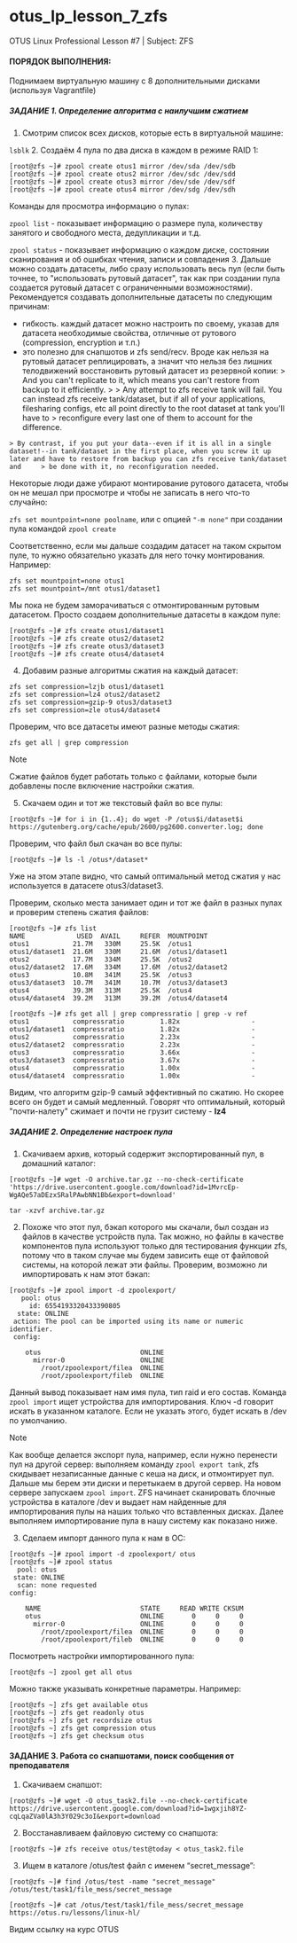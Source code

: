 # otus_lp_lesson_7_zfs
OTUS Linux Professional Lesson #7 | Subject: ZFS
#### ПОРЯДОК ВЫПОЛНЕНИЯ:
Поднимаем виртуальную машину с 8 дополнительными дисками (используя Vagrantfile)
##### ЗАДАНИЕ 1. Определение алгоритма с наилучшим сжатием
1. Смотрим список всех дисков, которые есть в виртуальной машине:
   
`lsblk`
2. Создаём 4 пула по два диска в каждом в режиме RAID 1:
```
[root@zfs ~]# zpool create otus1 mirror /dev/sda /dev/sdb
[root@zfs ~]# zpool create otus2 mirror /dev/sdc /dev/sdd
[root@zfs ~]# zpool create otus3 mirror /dev/sde /dev/sdf
[root@zfs ~]# zpool create otus4 mirror /dev/sdg /dev/sdh
```
Команды для просмотра информацию о пулах:
   
`zpool list` - показывает информацию о размере пула, количеству занятого и свободного места, дедупликации и т.д.
   
`zpool status` - показывает информацию о каждом диске, состоянии сканирования и об ошибках чтения, записи и совпадения
3. Дальше можно создать датасеты, либо сразу использовать весь пул (если быть точнее, то "использовать рутовый датасет", так как при создании пула создается рутовый датасет с ограниченными возможностями). Рекомендуется создавать дополнительные датасеты по следующим причинам:
   - гибкость. каждый датасет можно настроить по своему, указав для датасета необходимые свойства, отличные от рутового (compression, encryption и т.п.) 
   - это полезно для снапшотов и zfs send/recv. Вроде как нельзя на рутовый датасет реплицировать, а значит что нельзя без лишних телодвижений восстановить рутовый датасет из резервной копии:
    > And you can't replicate to it, which means you can't restore from backup to it efficiently.
    >
    > Any attempt to zfs receive tank will fail. You can instead zfs receive tank/dataset, but if all of your applications, filesharing configs, etc all point directly to the root dataset at tank you'll have to       > reconfigure every last one of them to account for the difference.

    > By contrast, if you put your data--even if it is all in a single dataset!--in tank/dataset in the first place, when you screw it up later and have to restore from backup you can zfs receive tank/dataset and     > be done with it, no reconfiguration needed.

Некоторые люди даже убирают монтирование рутового датасета, чтобы он не мешал при просмотре и чтобы не записать в него что-то случайно:
   
`zfs set mountpoint=none poolname`,  или с опцией `"-m none"` при создании пула командой `zpool create` 

Соответственно, если мы дальше создадим датасет на таком скрытом пуле, то нужно обязательно указать для него точку монтирования. Например:
```
zfs set mountpoint=none otus1
zfs set mountpoint=/mnt otus1/dataset1
```
Мы пока не будем заморачиваться с отмонтированным рутовым датасетом. Просто создаем дополнительные датасеты в каждом пуле:
```
[root@zfs ~]# zfs create otus1/dataset1
[root@zfs ~]# zfs create otus2/dataset2
[root@zfs ~]# zfs create otus3/dataset3
[root@zfs ~]# zfs create otus4/dataset4
```
4. Добавим разные алгоритмы сжатия на каждый датасет:
```
zfs set compression=lzjb otus1/dataset1
zfs set compression=lz4 otus2/dataset2
zfs set compression=gzip-9 otus3/dataset3
zfs set compression=zle otus4/dataset4
```
Проверим, что все датасеты имеют разные методы сжатия:
```
zfs get all | grep compression
```
> [!NOTE]
> Сжатие файлов будет работать только с файлами, которые были добавлены после включение настройки сжатия.
5. Скачаем один и тот же текстовый файл во все пулы:
```
[root@zfs ~]# for i in {1..4}; do wget -P /otus$i/dataset$i https://gutenberg.org/cache/epub/2600/pg2600.converter.log; done
```
Проверим, что файл был скачан во все пулы:
```
[root@zfs ~]# ls -l /otus*/dataset*
```
Уже на этом этапе видно, что самый оптимальный метод сжатия у нас используется в датасете otus3/dataset3.
   
Проверим, сколько места занимает один и тот же файл в разных пулах и проверим степень сжатия файлов:
```
[root@zfs ~]# zfs list
NAME             USED  AVAIL     REFER  MOUNTPOINT
otus1           21.7M   330M     25.5K  /otus1
otus1/dataset1  21.6M   330M     21.6M  /otus1/dataset1
otus2           17.7M   334M     25.5K  /otus2
otus2/dataset2  17.6M   334M     17.6M  /otus2/dataset2
otus3           10.8M   341M     25.5K  /otus3
otus3/dataset3  10.7M   341M     10.7M  /otus3/dataset3
otus4           39.3M   313M     25.5K  /otus4
otus4/dataset4  39.2M   313M     39.2M  /otus4/dataset4
```
```
[root@zfs ~]# zfs get all | grep compressratio | grep -v ref
otus1           compressratio         1.82x                  -
otus1/dataset1  compressratio         1.82x                  -
otus2           compressratio         2.23x                  -
otus2/dataset2  compressratio         2.23x                  -
otus3           compressratio         3.66x                  -
otus3/dataset3  compressratio         3.67x                  -
otus4           compressratio         1.00x                  -
otus4/dataset4  compressratio         1.00x                  -

```
Видим, что алгоритм gzip-9 самый эффективный по сжатию. Но скорее всего он будет и самый медленный. Говорят что оптимальный, который "почти-налету" сжимает и почти не грузит систему - **lz4**

##### ЗАДАНИЕ 2. Определение настроек пула
1. Скачиваем архив, который содержит экспортированный пул, в домашний каталог:
```
[root@zfs ~]# wget -O archive.tar.gz --no-check-certificate 'https://drive.usercontent.google.com/download?id=1MvrcEp-WgAQe57aDEzxSRalPAwbNN1Bb&export=download'
```
```
tar -xzvf archive.tar.gz
```
2. Похоже что этот пул, бэкап которого мы скачали, был создан из файлов в качестве устройств пула. Так можно, но файлы в качестве компонентов пула используют только для тестирования функции zfs, потому что в таком случае мы будем зависить еще от файловой системы, на которой лежат эти файлы. 
Проверим, возможно ли импортировать к нам этот бэкап:
```
[root@zfs ~]# zpool import -d zpoolexport/
   pool: otus
     id: 6554193320433390805
  state: ONLINE
 action: The pool can be imported using its name or numeric identifier.
 config:

	otus                         ONLINE
	  mirror-0                   ONLINE
	    /root/zpoolexport/filea  ONLINE
	    /root/zpoolexport/fileb  ONLINE

```
Данный вывод показывает нам имя пула, тип raid и его состав.
Команда `zpool import` ищет устройства для импортирования. Ключ -d говорит искать в указанном каталоге. Если не указать этого, будет искать в /dev по умолчанию. 
> [!NOTE]
> Как вообще делается экспорт пула, например, если нужно перенести пул на другой сервер: выполняем команду `zpool export tank`, zfs скидывает незаписанные данные с кеша на диск, и отмонтирует пул. Дальше
> мы берем эти диски и перетыкаем в другой сервер. На новом сервере запускаем `zpool import`. ZFS начинает сканировать блочные устройства в каталоге /dev и выдает нам найденные для импортирования пулы на наших
> только что вставленных дисках. Далее выполняем импортирование пула в нашу систему как показано ниже.

3. Сделаем импорт данного пула к нам в ОС:
```
[root@zfs ~]# zpool import -d zpoolexport/ otus
[root@zfs ~]# zpool status
  pool: otus
 state: ONLINE
  scan: none requested
config:

	NAME                         STATE     READ WRITE CKSUM
	otus                         ONLINE       0     0     0
	  mirror-0                   ONLINE       0     0     0
	    /root/zpoolexport/filea  ONLINE       0     0     0
	    /root/zpoolexport/fileb  ONLINE       0     0     0
```
Посмотреть настройки импортированного пула:
```
[root@zfs ~] zpool get all otus
```
Можно также указывать конкретные параметры. Например:
```
[root@zfs ~] zfs get available otus
[root@zfs ~] zfs get readonly otus
[root@zfs ~] zfs get recordsize otus
[root@zfs ~] zfs get compression otus
[root@zfs ~] zfs get checksum otus

```
#### ЗАДАНИЕ 3. Работа со снапшотами, поиск сообщения от преподавателя

1. Скачиваем снапшот:
```
[root@zfs ~]# wget -O otus_task2.file --no-check-certificate https://drive.usercontent.google.com/download?id=1wgxjih8YZ-cqLqaZVa0lA3h3Y029c3oI&export=download
```
2. Восстанавливаем файловую систему со снапшота:
```
[root@zfs ~]# zfs receive otus/test@today < otus_task2.file
```
3. Ищем в каталоге /otus/test файл с именем “secret_message”:
```
[root@zfs ~]# find /otus/test -name "secret_message"
/otus/test/task1/file_mess/secret_message

[root@zfs ~]# cat /otus/test/task1/file_mess/secret_message
https://otus.ru/lessons/linux-hl/

```
Видим ссылку на курс OTUS
